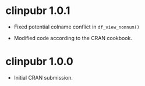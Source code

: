 # clinpubr 1.0.1

* Fixed potential colname conflict in `df_view_nonnum()`

* Modified code according to the CRAN cookbook.

# clinpubr 1.0.0

* Initial CRAN submission.
